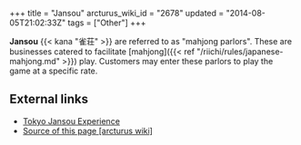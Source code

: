 +++
title = "Jansou"
arcturus_wiki_id = "2678"
updated = "2014-08-05T21:02:33Z"
tags = ["Other"]
+++

**Jansou** {{< kana "雀荘" >}} are referred to as "mahjong parlors". These are businesses catered to
facilitate [mahjong]({{< ref "/riichi/rules/japanese-mahjong.md" >}}) play. Customers may enter
these parlors to play the game at a specific rate.

## External links

- [Tokyo Jansou Experience](http://osamuko.com/tokyo-jansou-experience/)
- [Source of this page [arcturus wiki]](http://arcturus.su/wiki/Jansou)
